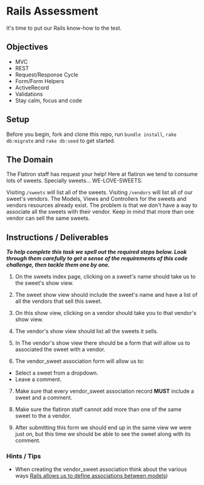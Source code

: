 # Rails Assessment

It's time to put our Rails know-how to the test.

## Objectives
+ MVC
+ REST
+ Request/Response Cycle
+ Form/Form Helpers
+ ActiveRecord
+ Validations
+ Stay calm, focus and code

## Setup

Before you begin, fork and clone this repo, run `bundle install`, `rake db:migrate` and `rake db:seed` to get started.

## The Domain

The Flatiron staff has request your help! Here at flatiron we tend to consume lots of sweets. Specially sweets... WE-LOVE-SWEETS.

<!-- ![img](https://media.giphy.com/media/HGe4zsOVo7Jvy/giphy.gif) -->

Visiting `/sweets` will list all of the sweets. Visiting `/vendors` will list all of our sweet's vendors. The Models, Views and Controllers for the sweets and vendors resources already exist. The problem is that we don't have a way to associate all the sweets with their vendor. Keep in mind that more than one vendor can sell the same sweets.

## Instructions / Deliverables

***To help complete this task we spell out the required steps below. Look through them carefully to get a sense of the requirements of this code challenge, then tackle them one by one.***

1. On the sweets index page, clicking on a sweet's name should take us to the sweet's show view.

2. The sweet show view should include the sweet's name and have a list of all the vendors that sell this sweet.

3. On this show view, clicking on a vendor should take you to that vendor's show view.

3. The vendor's show view should list all the sweets it sells.

4. In The vendor's show view there should be a form that will allow us to associated the sweet with a vendor.

5. The vendor_sweet association form will allow us to:
  * Select a sweet from a dropdown.
  * Leave a comment.

7. Make sure that every vendor_sweet association record **MUST** include a sweet and a comment.

6. Make sure the flatiron staff cannot add more than one of the same sweet to the a vendor.

7. After submitting this form we should end up in the same view we were just on, but this time we should be able to see the sweet along with its comment.


### Hints / Tips

+ When creating the vendor_sweet association think about the various ways [Rails allows us to define associations between models](http://guides.rubyonrails.org/association_basics.html))
